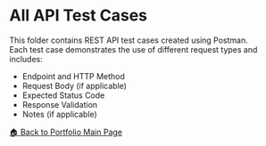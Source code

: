 # All API Test Cases

This folder contains REST API test cases created using Postman.  
Each test case demonstrates the use of different request types and includes:

- Endpoint and HTTP Method  
- Request Body (if applicable)  
- Expected Status Code  
- Response Validation  
- Notes (if applicable)

[🏠 Back to Portfolio Main Page](../README.md)

